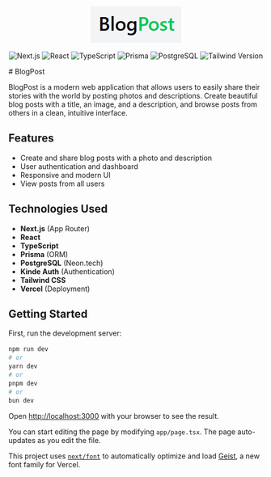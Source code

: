 <p align="center">
  <img src="./public/logo.png" alt="BlogPost Logo" />
</p>

<p align="center">
  <img src="https://cdn.jsdelivr.net/gh/devicons/devicon/icons/nextjs/nextjs-original.svg" alt="Next.js" width="40" height="40"/>
  <img src="https://cdn.jsdelivr.net/gh/devicons/devicon/icons/react/react-original.svg" alt="React" width="40" height="40"/>
  <img src="https://cdn.jsdelivr.net/gh/devicons/devicon/icons/typescript/typescript-original.svg" alt="TypeScript" width="40" height="40"/>
  <img src="https://cdn.jsdelivr.net/gh/devicons/devicon/icons/prisma/prisma-original.svg" alt="Prisma" width="40" height="40"/>
  <img src="https://cdn.jsdelivr.net/gh/devicons/devicon/icons/postgresql/postgresql-original.svg" alt="PostgreSQL" width="40" height="40"/>
  <img src="https://img.shields.io/badge/Tailwind_CSS-4.x-38B2AC?style=for-the-badge&logo=tailwind-css&logoColor=white" alt="Tailwind Version">
</p>
# BlogPost

BlogPost is a modern web application that allows users to easily share their stories with the world by posting photos and descriptions. Create beautiful blog posts with a title, an image, and a description, and browse posts from others in a clean, intuitive interface.

## Features
- Create and share blog posts with a photo and description
- User authentication and dashboard
- Responsive and modern UI
- View posts from all users

## Technologies Used


- **Next.js** (App Router)
- **React**
- **TypeScript**
- **Prisma** (ORM)
- **PostgreSQL** (Neon.tech)
- **Kinde Auth** (Authentication)
- **Tailwind CSS**
- **Vercel** (Deployment)

## Getting Started

First, run the development server:

```bash
npm run dev
# or
yarn dev
# or
pnpm dev
# or
bun dev
```

Open [http://localhost:3000](http://localhost:3000) with your browser to see the result.

You can start editing the page by modifying `app/page.tsx`. The page auto-updates as you edit the file.

This project uses [`next/font`](https://nextjs.org/docs/app/building-your-application/optimizing/fonts) to automatically optimize and load [Geist](https://vercel.com/font), a new font family for Vercel.

